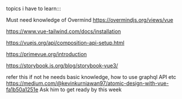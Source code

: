 topics i have to learn:::

Must need knowledge of Overmind
https://overmindjs.org/views/vue

https://www.vue-tailwind.com/docs/installation

https://vuejs.org/api/composition-api-setup.html

https://primevue.org/introduction

https://storybook.js.org/blog/storybook-vue3/


refer this
if not he needs basic knowledge, how to use graphql API etc
https://medium.com/@kevinkurniawan97/atomic-design-with-vue-fa1b50a1251e
 Ask him to get ready by this week
